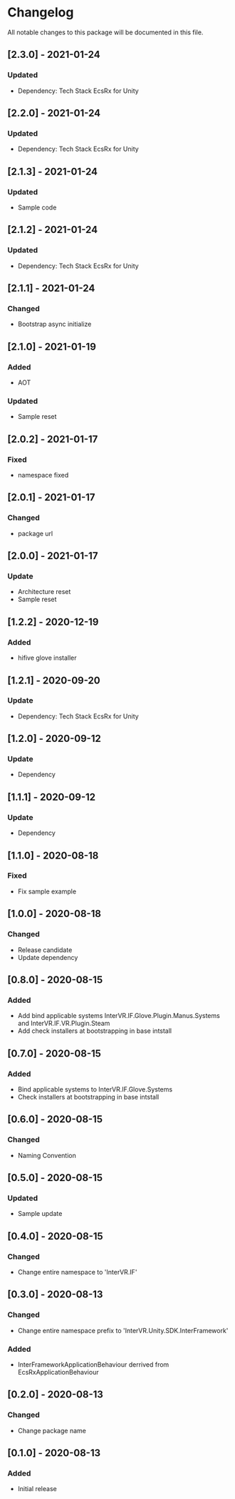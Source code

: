 # Changelog
All notable changes to this package will be documented in this file.

## [2.3.0] - 2021-01-24

### Updated

- Dependency: Tech Stack EcsRx for Unity

## [2.2.0] - 2021-01-24

### Updated

- Dependency: Tech Stack EcsRx for Unity

## [2.1.3] - 2021-01-24

### Updated

- Sample code

## [2.1.2] - 2021-01-24

### Updated

- Dependency: Tech Stack EcsRx for Unity

## [2.1.1] - 2021-01-24

### Changed

- Bootstrap async initialize

## [2.1.0] - 2021-01-19

### Added

- AOT

### Updated

- Sample reset

## [2.0.2] - 2021-01-17

### Fixed

- namespace fixed

## [2.0.1] - 2021-01-17

### Changed

- package url

## [2.0.0] - 2021-01-17

### Update

- Architecture reset
- Sample reset

## [1.2.2] - 2020-12-19

### Added

- hifive glove installer


## [1.2.1] - 2020-09-20

### Update

- Dependency: Tech Stack EcsRx for Unity

## [1.2.0] - 2020-09-12

### Update

- Dependency

## [1.1.1] - 2020-09-12

### Update

- Dependency

## [1.1.0] - 2020-08-18

### Fixed

- Fix sample example

## [1.0.0] - 2020-08-18

### Changed

- Release candidate
- Update dependency

## [0.8.0] - 2020-08-15

### Added

- Add bind applicable systems InterVR.IF.Glove.Plugin.Manus.Systems and InterVR.IF.VR.Plugin.Steam
- Add check installers at bootstrapping in base intstall

## [0.7.0] - 2020-08-15

### Added

- Bind applicable systems to InterVR.IF.Glove.Systems
- Check installers at bootstrapping in base intstall

## [0.6.0] - 2020-08-15

### Changed

- Naming Convention

## [0.5.0] - 2020-08-15

### Updated

- Sample update

## [0.4.0] - 2020-08-15

### Changed

- Change entire namespace to 'InterVR.IF'

## [0.3.0] - 2020-08-13

### Changed

- Change entire namespace prefix to 'InterVR.Unity.SDK.InterFramework'

### Added

- InterFrameworkApplicationBehaviour derrived from EcsRxApplicationBehaviour

## [0.2.0] - 2020-08-13

### Changed

- Change package name

## [0.1.0] - 2020-08-13

### Added

- Initial release
